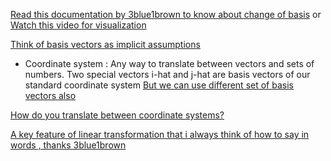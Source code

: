 [Read this documentation by 3blue1brown to know about change of basis](https://www.3blue1brown.com/lessons/change-of-basis) or [Watch this video for visualization](https://youtu.be/P2LTAUO1TdA?si=HU0x_YYnwlKxDFNZ)

[Think of basis vectors as implicit assumptions](https://youtu.be/P2LTAUO1TdA?si=VoxklCg-8_BdcLRM&t=55)

- Coordinate system : Any way to translate between vectors and sets of numbers. Two special vectors i-hat and j-hat are basis vectors of our standard coordinate system
[But we can use different set of basis vectors also](https://youtu.be/P2LTAUO1TdA?si=HIgmzYHbfzAwxMKq&t=97)

[How do you translate between coordinate systems?](https://youtu.be/P2LTAUO1TdA?si=11TakSLIo0ByRVJC&t=255)

[A key feature of linear transformation that i always think of how to say in words , thanks 3blue1brown](https://youtu.be/P2LTAUO1TdA?si=qpmqPwD1IkwofH-O&t=377)

<!-- [H](https://youtu.be/P2LTAUO1TdA?si=Nxu3lUTpQtOeayrN&t=437) -->